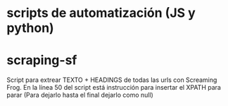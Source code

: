 # scripts de automatización (JS y python)

# scraping-sf
Script para extrear TEXTO + HEADINGS de todas las urls con Screaming Frog.
En la línea 50 del script está instrucción para insertar el XPATH para parar (Para dejarlo hasta el final dejarlo como null)
